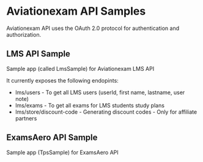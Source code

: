 # Aviationexam API Samples

Aviationexam API uses the OAuth 2.0 protocol for authentication and authorization.

## LMS API Sample
Sample app (called LmsSample) for Aviationexam LMS API

It currently exposes the following endopints:

- lms/users - To get all LMS users (userId, first name, lastname, user note)
- lms/exams - To get all exams for LMS students study plans
- lms/store/discount-code - Generating discount codes - Only for affiliate partners

## ExamsAero API Sample
Sample app (TpsSample) for ExamsAero API
